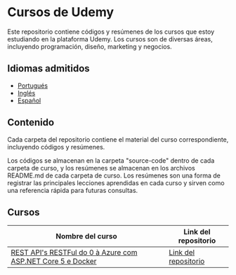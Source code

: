 # Cursos de Udemy

Este repositorio contiene códigos y resúmenes de los cursos que estoy estudiando en la plataforma Udemy. Los cursos son de diversas áreas, incluyendo programación, diseño, marketing y negocios.

## Idiomas admitidos
- [Portugués](./README_PT.md)
- [Inglés](./README.md)
- [Español](./README_ES.md)

## Contenido

Cada carpeta del repositorio contiene el material del curso correspondiente, incluyendo códigos y resúmenes.

Los códigos se almacenan en la carpeta "source-code" dentro de cada carpeta de curso, y los resúmenes se almacenan en los archivos README.md de cada carpeta de curso. Los resúmenes son una forma de registrar las principales lecciones aprendidas en cada curso y sirven como una referencia rápida para futuras consultas.

## Cursos

| Nombre del curso | Link del repositorio |
| --- | --- |
| [REST API's RESTFul do 0 à Azure com ASP.NET Core 5 e Docker](https://www.udemy.com/course/restful-apis-do-0-a-nuvem-com-aspnet-core-e-docker/) | [Link del repositorio](./REST_APIs_RESTFul/README_ES.md) |